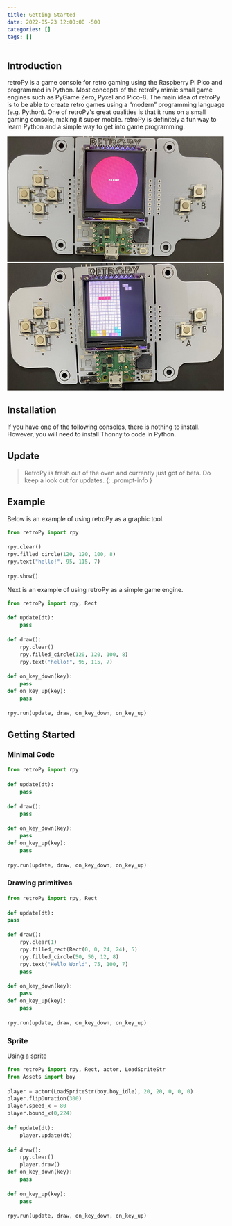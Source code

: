 ```yaml
---
title: Getting Started
date: 2022-05-23 12:00:00 -500
categories: []
tags: []
---
```


## Introduction

retroPy is a game console for retro gaming using the Raspberry Pi Pico and programmed in Python.
Most concepts of the retroPy mimic small game engines such as PyGame Zero, Pyxel and Pico-8.
The main idea of retroPy is to be able to create retro games using a “modern” programming language (e.g. Python).
One of retroPy's great qualities is that it runs on a small gaming console, making it super mobile.
retroPy is definitely a fun way to learn Python and a simple way to get into game programming.

![img-description](/assets/img/console1.png)
![img-description](/assets/img/console2.png)

## Installation

If you have one of the following consoles, there is nothing to install.
However, you will need to install Thonny to code in Python.

## Update

> RetroPy is fresh out of the oven and currently just got of beta. Do keep a look out for updates.
{: .prompt-info }

## Example

Below is an example of using retroPy as a graphic tool.

```python
from retroPy import rpy

rpy.clear()
rpy.filled_circle(120, 120, 100, 8)
rpy.text("hello!", 95, 115, 7)

rpy.show()
```
Next is an example of using retroPy as a simple game engine.


```python
from retroPy import rpy, Rect

def update(dt):
    pass

def draw():
    rpy.clear()
    rpy.filled_circle(120, 120, 100, 8)
    rpy.text("hello!", 95, 115, 7)

def on_key_down(key):
    pass
def on_key_up(key):
    pass

rpy.run(update, draw, on_key_down, on_key_up)
```

## Getting Started
### Minimal Code

```python
from retroPy import rpy

def update(dt):
    pass

def draw():
    pass

def on_key_down(key):
    pass
def on_key_up(key):
    pass

rpy.run(update, draw, on_key_down, on_key_up)
```

### Drawing primitives
```python
from retroPy import rpy, Rect

def update(dt):
pass

def draw():
    rpy.clear(1)
    rpy.filled_rect(Rect(0, 0, 24, 24), 5)
    rpy.filled_circle(50, 50, 12, 8)
    rpy.text("Hello World", 75, 100, 7)
    pass

def on_key_down(key):
    pass
def on_key_up(key):
    pass

rpy.run(update, draw, on_key_down, on_key_up)
```

### Sprite
Using a sprite
```python
from retroPy import rpy, Rect, actor, LoadSpriteStr
from Assets import boy

player = actor(LoadSpriteStr(boy.boy_idle), 20, 20, 0, 0, 0)
player.flipDuration(300)
player.speed_x = 80
player.bound_x(0,224)

def update(dt):
    player.update(dt)

def draw():
    rpy.clear()
    player.draw()
def on_key_down(key):
    pass

def on_key_up(key):
    pass

rpy.run(update, draw, on_key_down, on_key_up)
```